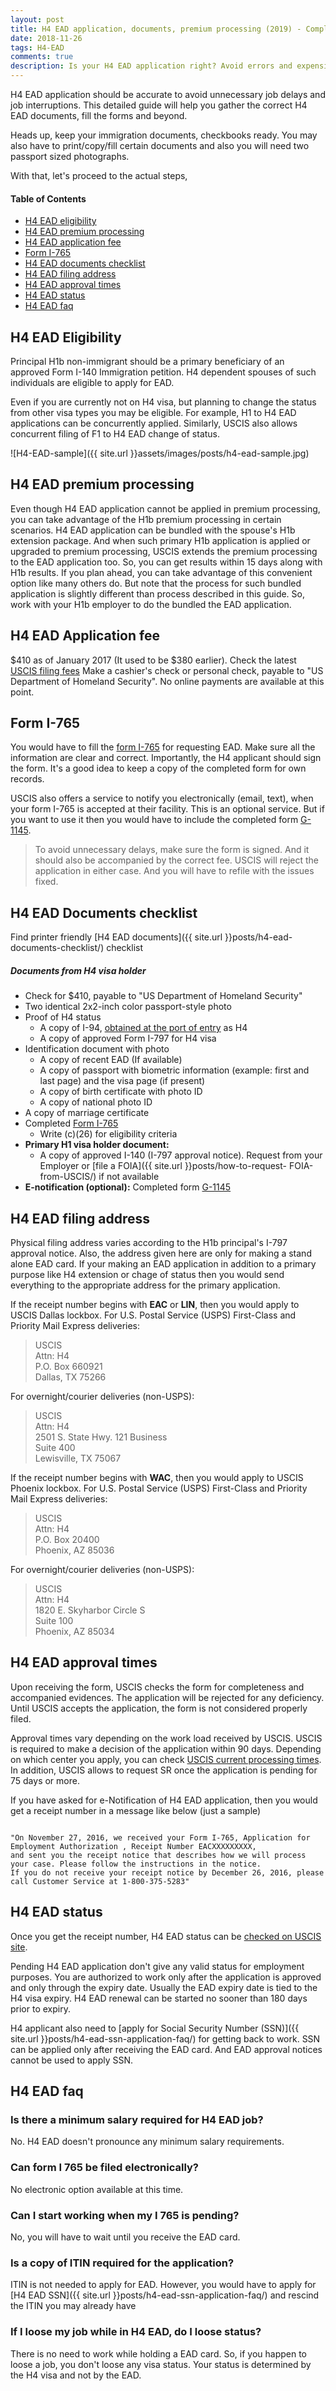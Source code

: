 ```yaml
---
layout: post
title: H4 EAD application, documents, premium processing (2019) - Complete guide
date: 2018-11-26
tags: H4-EAD
comments: true
description: Is your H4 EAD application right? Avoid errors and expensive($$$) job delays. Join 1000s of successful applicants who used this 100% accurate guide!
---
```

H4 EAD application should be accurate to avoid unnecessary job delays and job interruptions. This detailed guide will help you gather the correct H4 EAD documents, fill the forms and beyond.

Heads up, keep your immigration documents, checkbooks ready. You may also have to print/copy/fill certain documents and also you will need two passport sized photographs.

With that, let's proceed to the actual steps,

#### Table of Contents
 - [H4 EAD eligibility](#h4-ead-eligibility)
 - [H4 EAD premium processing](#h4-ead-premium-processing)
 - [H4 EAD application fee](#h4-ead-application-fee)
 - [Form I-765](#form-i-765)
 - [H4 EAD documents checklist](#h4-ead-documents-checklist)
 - [H4 EAD filing address](#h4-ead-filing-address)
 - [H4 EAD approval times](#h4-ead-approval-times)
 - [H4 EAD status](#h4-ead-status)
 - [H4 EAD faq](#h4-ead-faq)

## H4 EAD Eligibility

Principal H1b non-immigrant should be a primary beneficiary of an approved Form I-140 Immigration petition. H4 dependent spouses of such individuals are eligible to apply for EAD.

Even if you are currently not on H4 visa, but planning to change the status from other visa types you may be eligible. For example, H1 to H4 EAD applications can be concurrently applied. Similarly, USCIS also allows concurrent filing of F1 to H4 EAD change of status.

![H4-EAD-sample]({{ site.url }}assets/images/posts/h4-ead-sample.jpg)

## H4 EAD premium processing
Even though H4 EAD application cannot be applied in premium processing, you can take advantage of the H1b premium processing in certain scenarios. H4 EAD application can be bundled with the spouse's H1b extension package. And when such primary H1b application is applied or upgraded to premium processing, USCIS extends the premium processing to the EAD application too. So, you can get results within 15 days along with H1b results. If you plan ahead, you can take advantage of this convenient option like many others do. But note that the process for such bundled application is slightly different than process described in this guide. So, work with your H1b employer to do the bundled the EAD application.

## H4 EAD Application fee
$410 as of January 2017 (It used to be $380 earlier). Check the latest [USCIS filing fees](https://www.uscis.gov/forms/our-fees)
Make a cashier's check or personal check, payable to "US Department of Homeland Security". No online payments are available at this point.

## Form I-765
You would have to fill the [form I-765](http://www.uscis.gov/i-765) for requesting EAD. Make sure all the information are clear and correct. Importantly, the H4 applicant should sign the form. It's a good idea to keep a copy of the completed form for own records.

USCIS also offers a service to notify you electronically (email, text), when your form I-765 is accepted at their facility. This is an optional service. But if you want to use it then you would have to include the completed form [G-1145](http://www.uscis.gov/sites/default/files/files/form/g-1145.pdf).

> To avoid unnecessary delays, make sure the form is signed. And it should also be accompanied by the correct fee. USCIS will reject the  application in either case. And you will have to refile with the issues fixed.

## H4 EAD Documents checklist
Find printer friendly [H4 EAD documents]({{ site.url }}posts/h4-ead-documents-checklist/) checklist

##### Documents from H4 visa holder

* Check for $410, payable to "US Department of Homeland Security"
* Two identical 2x2-inch color passport-style photo
* Proof of H4 status
    - A copy of I-94, [obtained at the port of entry](https://i94.cbp.dhs.gov/I94/#/recent-search) as H4
    - A copy of approved Form I-797 for H4 visa
* Identification document with photo
    - A copy of recent EAD (If available)
    - A copy of passport with biometric information (example: first and last page) and the visa page (if present)
    - A copy of birth certificate with photo ID
    - A copy of national photo ID
* A copy of marriage certificate
* Completed [Form I-765](http://www.uscis.gov/i-765)
    - Write (c)(26) for eligibility criteria
* **Primary H1 visa holder document:**
    - A copy of approved I-140 (I-797 approval notice). Request from your Employer or [file a FOIA]({{ site.url }}posts/how-to-request-  FOIA-from-USCIS/) if not available
* **E-notification (optional):**
    Completed form [G-1145](http://www.uscis.gov/sites/default/files/files/form/g-1145.pdf)

## H4 EAD filing address
Physical filing address varies according to the H1b principal's I-797 approval notice. Also, the address given here are only for making a stand alone EAD card. If your making an EAD application in addition to a primary purpose like H4 extension or chage of status then you would send everything to the appropriate address for the primary application.

If the receipt number begins with **EAC** or **LIN**, then you would apply to USCIS Dallas lockbox.
For U.S. Postal Service (USPS) First-Class and Priority Mail Express deliveries:

> USCIS  
> Attn: H4  
> P.O. Box 660921  
> Dallas, TX 75266  

For overnight/courier deliveries (non-USPS):

> USCIS  
> Attn: H4  
> 2501 S. State Hwy. 121 Business  
> Suite 400  
> Lewisville, TX 75067  


If the receipt number begins with **WAC**, then you would apply to USCIS Phoenix  lockbox.
For U.S. Postal Service (USPS) First-Class and Priority Mail Express deliveries:

> USCIS  
> Attn: H4  
> P.O. Box 20400  
> Phoenix, AZ 85036  

For overnight/courier deliveries (non-USPS):

> USCIS  
> Attn: H4  
> 1820 E. Skyharbor Circle S  
> Suite 100  
> Phoenix, AZ 85034  

## H4 EAD approval times

Upon receiving the form, USCIS checks the form for completeness and accompanied evidences. The application will be rejected for any deficiency. Until USCIS accepts the application, the form is not considered properly filed.

Approval times vary depending on the work load received by USCIS. USCIS is required to make a decision of the application within 90 days. Depending on which center you apply, you can check [USCIS current processing times](https://egov.uscis.gov/cris/processTimesDisplayInit.do). In addition, USCIS allows to request SR once the application is pending for 75 days or more.

If you have asked for e-Notification of H4 EAD application, then you would get a receipt number in a message like below (just a sample)

```

"On November 27, 2016, we received your Form I-765, Application for Employment Authorization , Receipt Number EACXXXXXXXXX,
and sent you the receipt notice that describes how we will process your case. Please follow the instructions in the notice.
If you do not receive your receipt notice by December 26, 2016, please call Customer Service at 1-800-375-5283"

```

## H4 EAD status
Once you get the receipt number, H4 EAD status can be [checked on USCIS site](https://egov.uscis.gov/casestatus/landing.do).

Pending H4 EAD application don't give any valid status for employment purposes. You are authorized to work only after the application is approved and only through the expiry date. Usually the EAD expiry date is tied to the H4 visa expiry.  H4 EAD renewal can be started no sooner than 180 days prior to expiry.

H4 applicant also need to [apply for Social Security Number (SSN)]({{ site.url }}posts/h4-ead-ssn-application-faq/) for getting back to work. SSN can be applied only after receiving the EAD card. And EAD approval notices cannot be used to apply SSN.

## H4 EAD faq

### Is there a minimum salary required for H4 EAD job?
No. H4 EAD doesn't pronounce any minimum salary requirements.

### Can form I 765 be filed electronically?
No electronic option available at this time.

### Can I start working when my I 765 is pending?
No, you will have to wait until you receive the EAD card.

### Is a copy of ITIN required for the application?
ITIN is not needed to apply for EAD. However, you would have to apply for [H4 EAD SSN]({{ site.url }}posts/h4-ead-ssn-application-faq/) and rescind the ITIN you may already have

### If I loose my job while in H4 EAD, do I loose status?
There is no need to work while holding a EAD card. So, if you happen to loose a job, you don't loose any visa status. Your status is determined by the H4 visa and not by the EAD.
